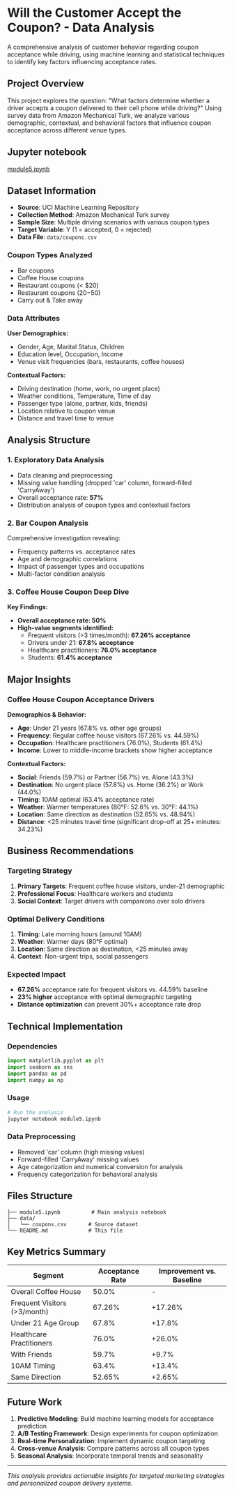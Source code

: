 # Will the Customer Accept the Coupon? - Data Analysis

A comprehensive analysis of customer behavior regarding coupon acceptance while driving, using machine learning and statistical techniques to identify key factors influencing acceptance rates.

## Project Overview

This project explores the question: "What factors determine whether a driver accepts a coupon delivered to their cell phone while driving?" Using survey data from Amazon Mechanical Turk, we analyze various demographic, contextual, and behavioral factors that influence coupon acceptance across different venue types.

## Jupyter notebook

[module5.ipynb](submission/module-5/module5.ipynb)

## Dataset Information

- **Source**: UCI Machine Learning Repository
- **Collection Method**: Amazon Mechanical Turk survey
- **Sample Size**: Multiple driving scenarios with various coupon types
- **Target Variable**: Y (1 = accepted, 0 = rejected)
- **Data File**: `data/coupons.csv`

### Coupon Types Analyzed
- Bar coupons
- Coffee House coupons  
- Restaurant coupons (< $20)
- Restaurant coupons ($20-$50)
- Carry out & Take away

### Data Attributes

**User Demographics:**
- Gender, Age, Marital Status, Children
- Education level, Occupation, Income
- Venue visit frequencies (bars, restaurants, coffee houses)

**Contextual Factors:**
- Driving destination (home, work, no urgent place)
- Weather conditions, Temperature, Time of day
- Passenger type (alone, partner, kids, friends)
- Location relative to coupon venue
- Distance and travel time to venue

## Analysis Structure

### 1. Exploratory Data Analysis
- Data cleaning and preprocessing
- Missing value handling (dropped 'car' column, forward-filled 'CarryAway')
- Overall acceptance rate: **57%**
- Distribution analysis of coupon types and contextual factors

### 2. Bar Coupon Analysis
Comprehensive investigation revealing:
- Frequency patterns vs. acceptance rates
- Age and demographic correlations
- Impact of passenger types and occupations
- Multi-factor condition analysis

### 3. Coffee House Coupon Deep Dive

**Key Findings:**
- **Overall acceptance rate: 50%**
- **High-value segments identified:**
  - Frequent visitors (>3 times/month): **67.26% acceptance**
  - Drivers under 21: **67.8% acceptance**
  - Healthcare practitioners: **76.0% acceptance**
  - Students: **61.4% acceptance**

## Major Insights

### Coffee House Coupon Acceptance Drivers

**Demographics & Behavior:**
- **Age**: Under 21 years (67.8% vs. other age groups)
- **Frequency**: Regular coffee house visitors (67.26% vs. 44.59%)
- **Occupation**: Healthcare practitioners (76.0%), Students (61.4%)
- **Income**: Lower to middle-income brackets show higher acceptance

**Contextual Factors:**
- **Social**: Friends (59.7%) or Partner (56.7%) vs. Alone (43.3%)
- **Destination**: No urgent place (57.8%) vs. Home (36.2%) or Work (44.0%)
- **Timing**: 10AM optimal (63.4% acceptance rate)
- **Weather**: Warmer temperatures (80°F: 52.6% vs. 30°F: 44.1%)
- **Location**: Same direction as destination (52.65% vs. 48.94%)
- **Distance**: <25 minutes travel time (significant drop-off at 25+ minutes: 34.23%)

## Business Recommendations

### Targeting Strategy
1. **Primary Targets**: Frequent coffee house visitors, under-21 demographic
2. **Professional Focus**: Healthcare workers and students
3. **Social Context**: Target drivers with companions over solo drivers

### Optimal Delivery Conditions
1. **Timing**: Late morning hours (around 10AM)
2. **Weather**: Warmer days (80°F optimal)
3. **Location**: Same direction as destination, <25 minutes away
4. **Context**: Non-urgent trips, social passengers

### Expected Impact
- **67.26%** acceptance rate for frequent visitors vs. 44.59% baseline
- **23% higher** acceptance with optimal demographic targeting
- **Distance optimization** can prevent 30%+ acceptance rate drop

## Technical Implementation

### Dependencies
```python
import matplotlib.pyplot as plt
import seaborn as sns
import pandas as pd
import numpy as np
```

### Usage
```bash
# Run the analysis
jupyter notebook module5.ipynb
```

### Data Preprocessing
- Removed 'car' column (high missing values)
- Forward-filled 'CarryAway' missing values
- Age categorization and numerical conversion for analysis
- Frequency categorization for behavioral analysis

## Files Structure
```
├── module5.ipynb          # Main analysis notebook
├── data/
│   └── coupons.csv       # Source dataset
└── README.md             # This file
```

## Key Metrics Summary

| Segment | Acceptance Rate | Improvement vs. Baseline |
|---------|----------------|-------------------------|
| Overall Coffee House | 50.0% | - |
| Frequent Visitors (>3/month) | 67.26% | +17.26% |
| Under 21 Age Group | 67.8% | +17.8% |
| Healthcare Practitioners | 76.0% | +26.0% |
| With Friends | 59.7% | +9.7% |
| 10AM Timing | 63.4% | +13.4% |
| Same Direction | 52.65% | +2.65% |

## Future Work

1. **Predictive Modeling**: Build machine learning models for acceptance prediction
2. **A/B Testing Framework**: Design experiments for coupon optimization
3. **Real-time Personalization**: Implement dynamic coupon targeting
4. **Cross-venue Analysis**: Compare patterns across all coupon types
5. **Seasonal Analysis**: Incorporate temporal trends and seasonality

---

*This analysis provides actionable insights for targeted marketing strategies and personalized coupon delivery systems.*